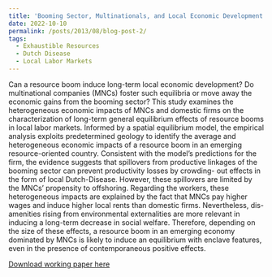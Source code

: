 ```yaml
---
title: 'Booming Sector, Multinationals, and Local Economic Development'
date: 2022-10-10
permalink: /posts/2013/08/blog-post-2/
tags:
  - Exhaustible Resources
  - Dutch Disease
  - Local Labor Markets
---
```


Can a resource boom induce long-term local economic development? Do multinational companies (MNCs) foster such equilibria or move away the economic gains from the booming sector? This study examines the heterogeneous economic impacts of MNCs and domestic firms on the characterization of long-term general equilibrium effects of resource booms in local labor markets. Informed by a spatial equilibrium model, the empirical analysis exploits predetermined geology to identify the average and heterogeneous economic impacts of a resource boom in an emerging resource-oriented country. Consistent with the model’s predictions for the firm, the evidence suggests that spillovers from productive linkages of the booming sector can prevent productivity losses by crowding- out effects in the form of local Dutch-Disease. However, these spillovers are limited by the MNCs’ propensity to offshoring. Regarding the workers, these heterogeneous impacts are explained by the fact that MNCs pay higher wages and induce higher local rents than domestic firms. Nevertheless, dis-amenities rising from environmental externalities are more relevant in inducing a long-term decrease in social welfare. Therefore, depending on the size of these effects, a resource boom in an emerging economy dominated by MNCs is likely to induce an equilibrium with enclave features, even in the presence of contemporaneous positive effects.

[Download working paper here](https://rdcu.be/cW9RS)
